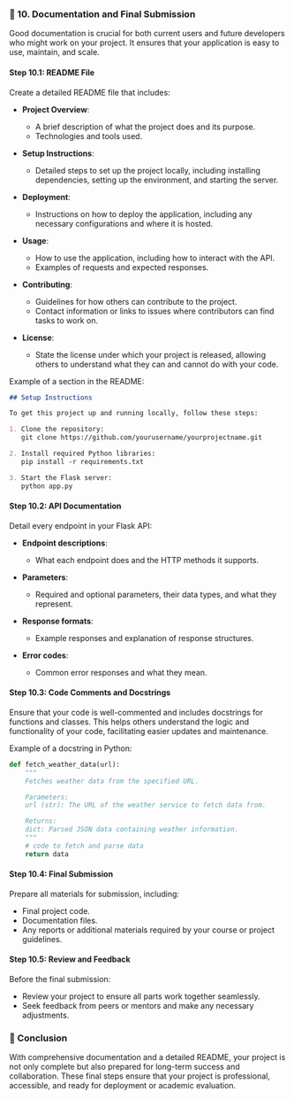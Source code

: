 ### 📝 10. Documentation and Final Submission

Good documentation is crucial for both current users and future developers who might work on your project. It ensures that your application is easy to use, maintain, and scale.

#### Step 10.1: README File

Create a detailed README file that includes:

- **Project Overview**:

  - A brief description of what the project does and its purpose.
  - Technologies and tools used.

- **Setup Instructions**:

  - Detailed steps to set up the project locally, including installing dependencies, setting up the environment, and starting the server.

- **Deployment**:

  - Instructions on how to deploy the application, including any necessary configurations and where it is hosted.

- **Usage**:

  - How to use the application, including how to interact with the API.
  - Examples of requests and expected responses.

- **Contributing**:

  - Guidelines for how others can contribute to the project.
  - Contact information or links to issues where contributors can find tasks to work on.

- **License**:
  - State the license under which your project is released, allowing others to understand what they can and cannot do with your code.

Example of a section in the README:

```markdown
## Setup Instructions

To get this project up and running locally, follow these steps:

1. Clone the repository:
   git clone https://github.com/yourusername/yourprojectname.git

2. Install required Python libraries:
   pip install -r requirements.txt

3. Start the Flask server:
   python app.py
```

#### Step 10.2: API Documentation

Detail every endpoint in your Flask API:

- **Endpoint descriptions**:

  - What each endpoint does and the HTTP methods it supports.

- **Parameters**:

  - Required and optional parameters, their data types, and what they represent.

- **Response formats**:

  - Example responses and explanation of response structures.

- **Error codes**:
  - Common error responses and what they mean.

#### Step 10.3: Code Comments and Docstrings

Ensure that your code is well-commented and includes docstrings for functions and classes. This helps others understand the logic and functionality of your code, facilitating easier updates and maintenance.

Example of a docstring in Python:

```python
def fetch_weather_data(url):
    """
    Fetches weather data from the specified URL.

    Parameters:
    url (str): The URL of the weather service to fetch data from.

    Returns:
    dict: Parsed JSON data containing weather information.
    """
    # code to fetch and parse data
    return data
```

#### Step 10.4: Final Submission

Prepare all materials for submission, including:

- Final project code.
- Documentation files.
- Any reports or additional materials required by your course or project guidelines.

#### Step 10.5: Review and Feedback

Before the final submission:

- Review your project to ensure all parts work together seamlessly.
- Seek feedback from peers or mentors and make any necessary adjustments.

### 🚀 Conclusion

With comprehensive documentation and a detailed README, your project is not only complete but also prepared for long-term success and collaboration. These final steps ensure that your project is professional, accessible, and ready for deployment or academic evaluation.
